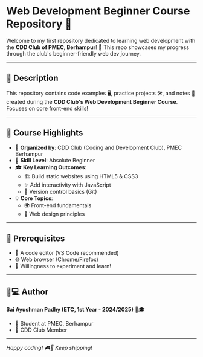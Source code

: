 # Web Development Beginner Course Repository 🚀

Welcome to my first repository dedicated to learning web development with the **CDD Club of PMEC, Berhampur**! 🎉 This repo showcases my progress through the club's beginner-friendly web dev journey.

---

## 📖 Description

This repository contains code examples 🖥️, practice projects 🛠️, and notes 📝 created during the **CDD Club's Web Development Beginner Course**. Focuses on core front-end skills!

---

## 🎯 Course Highlights

- 🏫 **Organized by**: CDD Club (Coding and Development Club), PMEC Berhampur
- 🌱 **Skill Level**: Absolute Beginner
- 🎓 **Key Learning Outcomes**:
  - 🏗️ Build static websites using HTML5 & CSS3
  - ✨ Add interactivity with JavaScript
  - 🔄 Version control basics (Git)
- 💡 **Core Topics**:
  - 🌍 Front-end fundamentals
  - 🎨 Web design principles

---

## 🧰 Prerequisites

- 📝 A code editor (VS Code recommended)
- 🌐 Web browser (Chrome/Firefox)
- 💪 Willingness to experiment and learn!

---

## 👨💻 Author

**Sai Ayushman Padhy (ETC, 1st Year - 2024/2025)** 👨🎓

- 🏫 Student at PMEC, Berhampur
- 🔷 CDD Club Member

---

_Happy coding! 🎮🚀 Keep shipping!_
